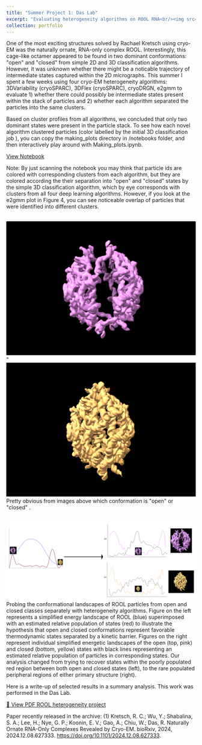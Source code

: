 ```yaml
---
title: "Summer Project 1: Das Lab"
excerpt: "Evaluating heterogeneity algorithms on ROOL RNA<br/><img src='/images/summer_proj_image.png'>"
collection: portfolio
---
```


One of the most exciting structures solved by Rachael Kretsch using cryo-EM was the naturally ornate, RNA-only complex ROOL. Interestingly, this cage-like octamer appeared to be found in two dominant conformations: "open" and "closed" from simple 2D and 3D classification algorithms. However, it was unknown whether there might be a noticable trajectory of intermediate states captured within the 2D micrographs. This summer I spent a few weeks using four cryo-EM heterogeneity algorithms: 3DVariability (cryoSPARC), 3DFlex (cryoSPARC), cryoDRGN, e2gmm to evaluate 1) whether there could possibly be intermediate states present within the stack of particles and 2) whether each algorithm separated the particles into the same clusters. 

Based on cluster profiles from all algorithms, we concluded that only two dominant states were present in the particle stack. To see how each novel algorithm clustered particles (color labelled by the initial 3D classification job ), you can copy the making_plots directory in /notebooks folder, and then interactively play around with Making_plots.ipynb. 

[View Notebook](https://github.com/georgiagracetully/georgiagracetully.github.io/blob/master/notebooks/making_plots/Making_plots.ipynb)

Note: By just scanning the notebook you may think that particle ids are colored with corresponding clusters from each algorithm, but they are colored according the their separation into "open" and "closed" states by the simple 3D classification algorithm, which by eye corresponds with clusters from all four deep learning algorithms. However, if you look at the e2gmm plot in Figure 4, you can see noticeable overlap of particles that were identified into different clusters. 

<br/><img src='/images/image9.png'>" <br/><img src='/images/image10.png'>
Pretty obvious from images above which conformation is "open" or "closed" . 

<br/><img src='/images/summer_proj_image.png'>
Probing the conformational landscapes of ROOL particles from open and closed classes separately with heterogeneity algorithms. Figure on the left represents a simplified energy landscape of ROOL (blue) superimposed with an estimated relative population of states (red) to illustrate the hypothesis that open and closed conformations represent favorable thermodynamic states separated by a kinetic barrier. Figures on the right represent individual simplified energetic landscapes of the open (top, pink) and closed (bottom, yellow) states with black lines representing an estimated relative population of particles in corresponding states. Our analysis changed from trying to recover states within the poorly populated red region between both open and closed states (left), to the rare populated peripheral regions of either primary structure (right).

Here is a write-up of selected results in a summary analysis. This work was performed in the Das Lab. 

[📄 View PDF ROOL heterogeneity project](/files/Tully_Summer_Project_summary.pdf)

Paper recently released in the archive: 
(1)	Kretsch, R. C.; Wu, Y.; Shabalina, S. A.; Lee, H.; Nye, G. P.; Koonin, E. V.; Gao, A.; Chiu, W.; Das, R. Naturally Ornate RNA-Only Complexes Revealed by Cryo-EM. bioRxiv, 2024, 2024.12.08.627333. https://doi.org/10.1101/2024.12.08.627333.
